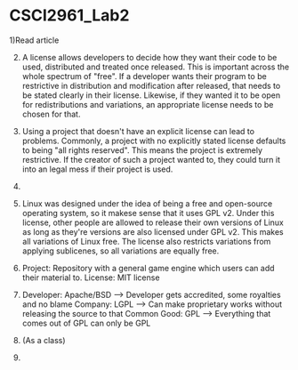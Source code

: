 # CSCI2961_Lab2

1)Read article

2) A license allows developers to decide how they want their code to be used, distributed and treated once released. This is important across the whole spectrum of "free". If a developer wants their program to be restrictive in distribution and modification after released, that needs to be stated clearly in their license. Likewise, if they wanted it to be open for redistributions and variations, an appropriate license needs to be chosen for that. 

3) Using a project that doesn't have an explicit license can lead to problems. Commonly, a project with no explicitly stated license defaults to being "all rights reserved". This means the project is extremely restrictive. If the creator of such a project wanted to, they could turn it into an legal mess if their project is used.

4) 

5) Linux was designed under the idea of being a free and open-source operating system, so it makese sense that it uses GPL v2. Under this license, other people are allowed to release their own versions of Linux as long as they're versions are also licensed under GPL v2. This makes all variations of Linux free. The license also restricts variations from applying sublicenes, so all variations are equally free.

6) Project: Repository with a general game engine which users can add 
			their material to.
	License: MIT license

7) Developer: Apache/BSD --> Developer gets accredited, some royalties 
							 and no blame
   Company: LGPL --> Can make proprietary works without releasing the 
   					 source to that
   Common Good: GPL --> Everything that comes out of GPL can only be GPL

8) (As a class)

9) 